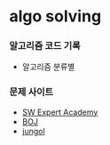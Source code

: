 # algo solving


### 알고리즘 코드 기록
- 알고리즘 분류별


### 문제 사이트
- [SW Expert Academy](https://www.swexpertacademy.com/main/main.do)
- [BOJ](https://www.acmicpc.net/)
- [jungol](http://www.jungol.co.kr/)
